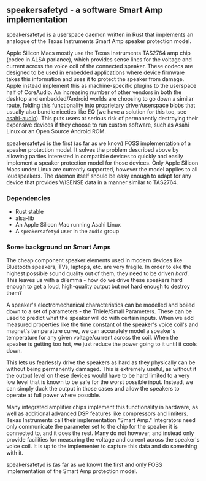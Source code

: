 ## speakersafetyd - a software Smart Amp implementation
speakersafetyd is a userspace daemon written in Rust that implements an
analogue of the Texas Instruments Smart Amp speaker protection model.

Apple Silicon Macs mostly use the Texas Instruments TAS2764 amp chip (codec
in ALSA parlance), which provides sense lines for the voltage and current across
the voice coil of the connected speaker. These codecs are designed to be used
in embedded applications where device firmware takes this information and uses
it to protect the speaker from damage. Apple instead implement this as machine-specific
plugins to the userspace half of CoreAudio. An increasing number of other
vendors in both the desktop and embedded/Android worlds are choosing to go down a similar
route, folding this functionality into proprietary driver/userspace blobs that usually
also bundle niceties like EQ (we have a solution for this too, see [asahi-audio](https://github.com/AsahiLinux/asahi-audio)).
This puts users at serious risk of permanently destroying their expensive devices if they choose
to run custom software, such as Asahi Linux or an Open Source Android ROM.

speakersafetyd is the first (as far as we know) FOSS implementation of a speaker
protection model. It solves the problem described above by allowing parties interested
in compatible devices to quickly and easily implement a speaker protection model for those
devices. Only Apple Silicon Macs under Linux are currently supported,
however the model applies to all loudspeakers. The daemon itself should be easy enough to
adapt for any device that provides V/ISENSE data in a manner similar to TAS2764.

### Dependencies
* Rust stable
* alsa-lib
* An Apple Silicon Mac running Asahi Linux
* A `speakersafetyd` user in the `audio` group

### Some background on Smart Amps
The cheap component speaker elements used in modern devices like
Bluetooth speakers, TVs, laptops, etc. are very fragile. In order
to eke the highest possible sound quality out of them, they need to be
driven *hard*. This leaves us with a dilemma - how do we drive these
speakers hard enough to get a loud, high-quality output but not hard
enough to destroy them?

A speaker's electromechanical characteristics can be modelled
and boiled down to a set of parameters - the Thiele/Small Parameters.
These can be used to predict what the speaker will do with certain
inputs. When we add measured properties like the time constant of
the speaker's voice coil's and magnet's temperature curve, we can
accurately model a speaker's temperature for any given voltage/current
across the coil. When the speaker is getting too hot, we just reduce the
power going to it until it cools down.

This lets us fearlessly drive the speakers as hard as they physically can
be without being permanently damaged. This is extremely useful, as without it
the output level on these devices would have to be hard limited to a very low
level that is known to be safe for the worst possible input. Instead, we can
simply duck the output in those cases and allow the speakers to operate at
full power where possible.

Many integrated amplifier chips implement this functionality in hardware, as well
as additional advanced DSP features like compressors and limiters. Texas Instruments
call their implementation "Smart Amp." Integrators need only communicate the parameter set
to the chip for the speaker it is connected to, and it does the rest. Many do not however,
and instead only provide facilities for measuring the voltage and current across the speaker's
voice coil. It is up to the implementer to capture this data and do something with it.

speakersafetyd is (as far as we know) the first and only FOSS implementation of the
Smart Amp protection model.
